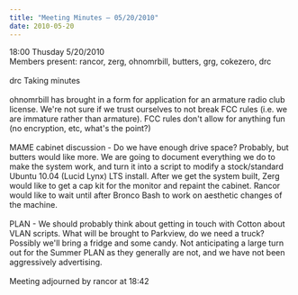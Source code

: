 ```yaml
---
title: "Meeting Minutes – 05/20/2010"
date: 2010-05-20
---
```

18:00 Thusday 5/20/2010<br />
Members present: rancor, zerg, ohnomrbill, butters, grg, cokezero, drc<br />
<br />
drc Taking minutes<br />
<br />
ohnomrbill has brought in a form for application for an armature radio club license.  We're not sure if we trust ourselves to not break FCC rules (i.e. we are immature rather than armature).  FCC rules don't allow for anything fun (no encryption, etc, what's the point?)<br />
<br />
MAME cabinet discussion -  Do we have enough drive space?  Probably, but butters would like more.  We are going to document everything we do to make the system work, and turn it into a script to modify a stock/standard Ubuntu 10.04 (Lucid Lynx) LTS install.  After we get the system built, Zerg would like to get a cap kit for the monitor and repaint the cabinet.  Rancor would like to wait until after Bronco Bash to work on aesthetic changes of the machine.<br />
<br />
PLAN - We should probably think about getting in touch with Cotton about VLAN scripts.  What will be brought to Parkview, do we need a truck?  Possibly we'll bring a fridge and some candy.  Not anticipating a large turn out for the Summer PLAN as they generally are not, and we have not been aggressively advertising.<br />
<br />
Meeting adjourned by rancor at 18:42